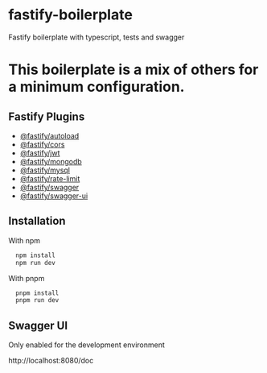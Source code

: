 # fastify-boilerplate
Fastify boilerplate with typescript, tests and swagger

# This boilerplate is a mix of others for a minimum configuration.

## Fastify Plugins

- [@fastify/autoload](https://github.com/fastify/fastify-autoload)
- [@fastify/cors](https://github.com/fastify/fastify-cors)
- [@fastify/jwt](https://github.com/fastify/fastify-jwt)
- [@fastify/mongodb](https://github.com/fastify/fastify-mongodb)
- [@fastify/mysql](https://github.com/fastify/fastify-mysql)
- [@fastify/rate-limit](https://github.com/fastify/fastify-rate-limit)
- [@fastify/swagger](https://github.com/fastify/fastify-swagger)
- [@fastify/swagger-ui](https://github.com/fastify/fastify-swagger-ui)

## Installation

With npm

```bash
  npm install
  npm run dev
```

With pnpm

```bash
  pnpm install
  pnpm run dev
```

## Swagger UI
Only enabled for the development environment

http://localhost:8080/doc
    
